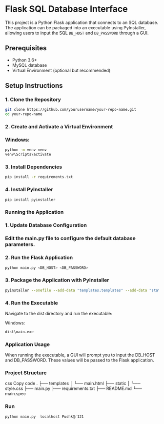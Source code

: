 # Flask SQL Database Interface

This project is a Python Flask application that connects to an SQL database. The application can be packaged into an executable using PyInstaller, allowing users to input the SQL `DB_HOST` and `DB_PASSWORD` through a GUI.

## Prerequisites

- Python 3.6+
- MySQL database
- Virtual Environment (optional but recommended)

## Setup Instructions

### 1. Clone the Repository

```sh
git clone https://github.com/yourusername/your-repo-name.git
cd your-repo-name
```

### 2. Create and Activate a Virtual Environment

### Windows:

```sh
python -m venv venv
venv\Scripts\activate
```

### 3. Install Dependencies

```sh
pip install -r requirements.txt
```

### 4. Install PyInstaller

```sh
pip install pyinstaller
```

### Running the Application

### 1. Update Database Configuration

### Edit the main.py file to configure the default database parameters.

### 2. Run the Flask Application

```sh
python main.py <DB_HOST> <DB_PASSWORD>
```

### 3. Package the Application with PyInstaller

```sh
pyinstaller --onefile --add-data "templates;templates" --add-data "static;static" gui.py main.py
```

### 4. Run the Executable

Navigate to the dist directory and run the executable:

Windows:

```sh
dist\main.exe
```

### Application Usage

When running the executable, a GUI will prompt you to input the DB_HOST and DB_PASSWORD. These values will be passed to the Flask application.

### Project Structure

css
Copy code
.
├── templates
│ └── main.html
├── static
│ └── style.css
├── main.py
├── requirements.txt
├── README.md
└── main.spec

### Run

```sh
python main.py  localhost Pushk@r121
```
